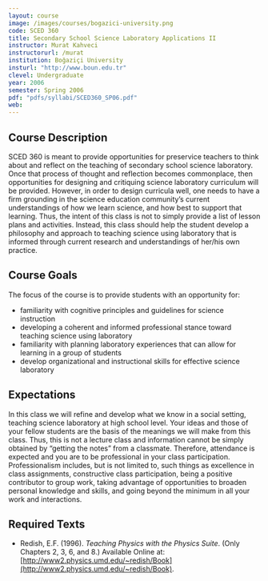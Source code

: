 ```yaml
---
layout: course
image: /images/courses/bogazici-university.png
code: SCED 360
title: Secondary School Science Laboratory Applications II
instructor: Murat Kahveci
instructorurl: /murat
institution: Boğaziçi University
insturl: "http://www.boun.edu.tr"
clevel: Undergraduate
year: 2006
semester: Spring 2006
pdf: "pdfs/syllabi/SCED360_SP06.pdf"
web:
---
```

## Course Description

SCED 360 is meant to provide opportunities for preservice teachers to think about and reflect on the teaching of secondary school science laboratory. Once that process of thought and reflection becomes commonplace, then opportunities for designing and critiquing science laboratory curriculum will be provided. However, in order to design curricula well, one needs to have a firm grounding in the science education community’s current understandings of how we learn science, and how best to support that learning. Thus, the intent of this class is not to simply provide a list of lesson plans and activities. Instead, this class should help the student develop a philosophy and approach to teaching science using laboratory that is informed through current research and understandings of her/his own practice.

## Course Goals

The focus of the course is to provide students with an opportunity for:

* familiarity with cognitive principles and guidelines for science instruction
* developing a coherent and informed professional stance toward teaching science using
laboratory
* familiarity with planning laboratory experiences that can allow for learning in a group of
students
* develop organizational and instructional skills for effective science laboratory

## Expectations

In this class we will refine and develop what we know in a social setting, teaching science laboratory at high school level. Your ideas and those of your fellow students are the basis of the meanings we will make from this class. Thus, this is not a lecture class and information cannot be simply obtained by “getting the notes” from a classmate. Therefore, attendance is expected and you are to be professional in your class participation. Professionalism includes, but is not limited to, such things as excellence in class assignments, constructive class participation, being a positive contributor to group work, taking advantage of opportunities to broaden personal knowledge and skills, and going beyond the minimum in all your work and interactions.

## Required Texts

* Redish, E.F. (1996). _Teaching Physics with the Physics Suite_. (Only Chapters 2, 3, 6, and 8.) Available Online at: [http://www2.physics.umd.edu/~redish/Book](http://www2.physics.umd.edu/~redish/Book).